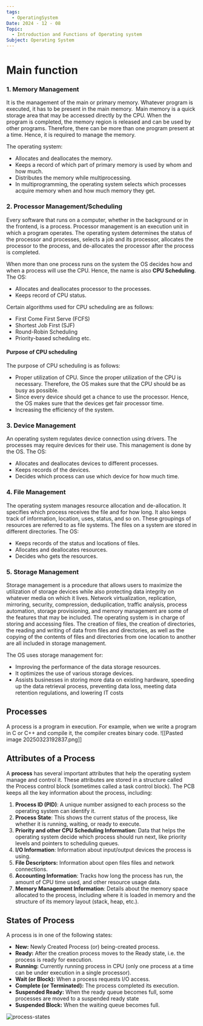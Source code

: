 ```yaml
---
tags:
  - OperatingSystem
Date: 2024 - 12 - 08
Topic:
  - Introduction and Functions of Operating system
Subject: Operating System
---
```

# Main function 
### **1. Memory Management**

It is the management of the main or primary memory. Whatever program is executed, it has to be present in the main memory.  Main memory is a quick storage area that may be accessed directly by the CPU. When the program is completed, the memory region is released and can be used by other programs. Therefore, there can be more than one program present at a time. Hence, it is required to manage the memory.

The operating system:

- Allocates and deallocates the memory.
- Keeps a record of which part of primary memory is used by whom and how much.
- Distributes the memory while multiprocessing.
- In multiprogramming, the operating system selects which processes acquire memory when and how much memory they get.

### **2. Processor Management/Scheduling**

Every software that runs on a computer, whether in the background or in the frontend, is a process. Processor management is an execution unit in which a program operates. The operating system determines the status of the processor and processes, selects a job and its processor, allocates the processor to the process, and de-allocates the processor after the process is completed.

When more than one process runs on the system the OS decides how and when a process will use the CPU. Hence, the name is also **CPU Scheduling**. The OS:

- Allocates and deallocates processor to the processes.
- Keeps record of CPU status.

Certain algorithms used for CPU scheduling are as follows:

- First Come First Serve (FCFS)
- Shortest Job First (SJF)
- Round-Robin Scheduling
- Priority-based scheduling etc.

#### Purpose of CPU scheduling

The purpose of CPU scheduling is as follows:

- Proper utilization of CPU. Since the proper utilization of the CPU is necessary. Therefore, the OS makes sure that the CPU should be as busy as possible.
- Since every device should get a chance to use the processor. Hence, the OS makes sure that the devices get fair processor time.
- Increasing the efficiency of the system.

### **3. Device Management**

An operating system regulates device connection using drivers. The processes may require devices for their use. This management is done by the OS. The OS:

- Allocates and deallocates devices to different processes.
- Keeps records of the devices.
- Decides which process can use which device for how much time.

### **4. File Management**

The operating system manages resource allocation and de-allocation. It specifies which process receives the file and for how long. It also keeps track of information, location, uses, status, and so on. These groupings of resources are referred to as file systems. The files on a system are stored in different directories. The OS:

- Keeps records of the status and locations of files.
- Allocates and deallocates resources.
- Decides who gets the resources.

### **5. Storage Management**

Storage management is a procedure that allows users to maximize the utilization of storage devices while also protecting data integrity on whatever media on which it lives. Network virtualization, replication, mirroring, security, compression, deduplication, traffic analysis, process automation, storage provisioning, and memory management are some of the features that may be included. The operating system is in charge of storing and accessing files. The creation of files, the creation of directories, the reading and writing of data from files and directories, as well as the copying of the contents of files and directories from one location to another are all included in storage management.

The OS uses storage management for:

- Improving the performance of the data storage resources.
- It optimizes the use of various storage devices.
- Assists businesses in storing more data on existing hardware, speeding up the data retrieval process, preventing data loss, meeting data retention regulations, and lowering IT costs

## Processes
A process is a program in execution. For example, when we write a program in C or C++ and compile it, the compiler creates binary code.
![[Pasted image 20250323192837.png]]

## Attributes of a Process

A **process** has several important attributes that help the operating system manage and control it. These attributes are stored in a structure called the Process control block (sometimes called a task control block). The PCB keeps all the key information about the process, including:

1. **Process ID (PID)**: A unique number assigned to each process so the operating system can identify it.
2. **Process State**: This shows the current status of the process, like whether it is running, waiting, or ready to execute.
3. **Priority and other CPU Scheduling Information**: Data that helps the operating system decide which process should run next, like priority levels and pointers to scheduling queues.
4. **I/O Information**: Information about input/output devices the process is using.
5. **File Descriptors:** Information about open files files and network connections.
6. **Accounting Information**: Tracks how long the process has run, the amount of CPU time used, and other resource usage data.
7. **Memory Management Information**: Details about the memory space allocated to the process, including where it is loaded in memory and the structure of its memory layout (stack, heap, etc.).

## **States of Process**

A process is in one of the following states: 

- **New:** Newly Created Process (or) being-created process.
- **Ready:** After the creation process moves to the Ready state, i.e. the process is ready for execution.
- **Running:** Currently running process in CPU (only one process at a time can be under execution in a single processor).
- **Wait (or Block):** When a process requests I/O access.
- **Complete (or Terminated):** The process completed its execution.
- **Suspended Ready:** When the ready queue becomes full, some processes are moved to a suspended ready state
- **Suspended Block:** When the waiting queue becomes full.

![process-states](https://media.geeksforgeeks.org/wp-content/cdn-uploads/gq/2015/06/process-states1.png)